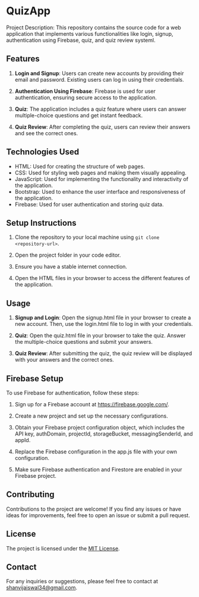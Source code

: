 # QuizApp

Project Description: This repository contains the source code for a web application that implements various functionalities like login, signup, authentication using Firebase, quiz, and quiz review systeml.

## Features

1. **Login and Signup**: Users can create new accounts by providing their email and password. Existing users can log in using their credentials.

2. **Authentication Using Firebase**: Firebase is used for user authentication, ensuring secure access to the application.

3. **Quiz**: The application includes a quiz feature where users can answer multiple-choice questions and get instant feedback.

4. **Quiz Review**: After completing the quiz, users can review their answers and see the correct ones.

## Technologies Used

- HTML: Used for creating the structure of web pages.
- CSS: Used for styling web pages and making them visually appealing.
- JavaScript: Used for implementing the functionality and interactivity of the application.
- Bootstrap: Used to enhance the user interface and responsiveness of the application.
- Firebase: Used for user authentication and storing quiz data.

## Setup Instructions

1. Clone the repository to your local machine using `git clone <repository-url>`.

2. Open the project folder in your code editor.

3. Ensure you have a stable internet connection.

4. Open the HTML files in your browser to access the different features of the application.

## Usage

1. **Signup and Login**: Open the signup.html file in your browser to create a new account. Then, use the login.html file to log in with your credentials.

2. **Quiz**: Open the quiz.html file in your browser to take the quiz. Answer the multiple-choice questions and submit your answers.

3. **Quiz Review**: After submitting the quiz, the quiz review will be displayed with your answers and the correct ones.

## Firebase Setup

To use Firebase for authentication, follow these steps:

1. Sign up for a Firebase account at https://firebase.google.com/.

2. Create a new project and set up the necessary configurations.

3. Obtain your Firebase project configuration object, which includes the API key, authDomain, projectId, storageBucket, messagingSenderId, and appId.

4. Replace the Firebase configuration in the app.js file with your own configuration.

5. Make sure Firebase authentication and Firestore are enabled in your Firebase project.

## Contributing

Contributions to the project are welcome! If you find any issues or have ideas for improvements, feel free to open an issue or submit a pull request.

## License

The project is licensed under the [MIT License](LICENSE).

## Contact

For any inquiries or suggestions, please feel free to contact at [shanvijaiswal34@gmail.com](mailto:shanvijaiswal34@gmail.com).
